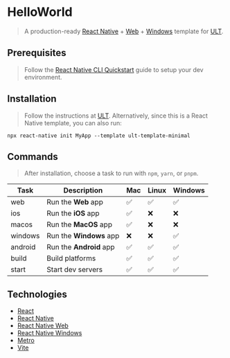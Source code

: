# HelloWorld
> A production-ready [React Native](https://reactnative.dev) + [Web](https://necolas.github.io/react-native-web) + [Windows](https://microsoft.github.io/react-native-windows) template for [ULT](https://ult.dev).


## Prerequisites
> Follow the [React Native CLI Quickstart](https://reactnative.dev/docs/environment-setup) guide to setup your dev environment.


## Installation
> Follow the instructions at [ULT](https://ult.dev). Alternatively, since this is a React Native template, you can also run:
```
npx react-native init MyApp --template ult-template-minimal
```


## Commands
> After installation, choose a task to run with `npm`, `yarn`, or `pnpm`.

| Task      | Description                        | Mac | Linux | Windows |
| ----------| -----------------------------------|-----|-------|---------|
| web       | Run the __Web__ app                |  ✅ |   ✅   |    ✅   |
| ios       | Run the __iOS__ app                |  ✅ |   ❌   |    ❌   |
| macos     | Run the __MacOS__ app              |  ✅ |   ❌   |    ❌   |
| windows   | Run the __Windows__ app            |  ❌ |   ❌   |    ✅   |
| android   | Run the __Android__ app            |  ✅ |   ✅   |    ✅   |
| build     | Build platforms                    |  ✅ |   ✅   |    ✅   |
| start     | Start dev servers                  |  ✅ |   ✅   |    ✅   |


## Technologies
- [React](https://react.dev)
- [React Native](https://reactnative.dev)
- [React Native Web](https://necolas.github.io/react-native-web)
- [React Native Windows](https://microsoft.github.io/react-native-windows)
- [Metro](https://facebook.github.io/metro)
- [Vite](https://vitejs.dev)
